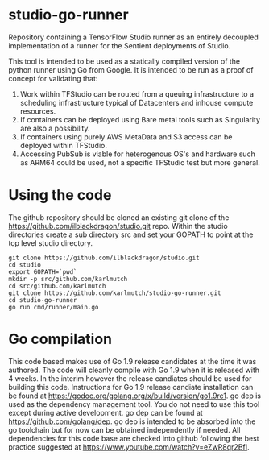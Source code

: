 # studio-go-runner
Repository containing a TensorFlow Studio runner as an entirely decoupled implementation of a runner for the Sentient deployments of Studio.

This tool is intended to be used as a statically compiled version of the python runner using Go from Google.  It is intended to be run as a proof of concept for validating that:

1. Work within TFStudio can be routed from a queuing infrastructure to a scheduling infrastructure typical of Datacenters and inhouse compute resources.
2. If containers can be deployed using Bare metal tools such as Singularity are also a possibility.
3. If containers using purely AWS MetaData and S3 access can be deployed within TFStudio.
4. Accessing PubSub is viable for heterogenous OS's and hardware such as ARM64 could be used, not a specific TFStudio test but more general.

# Using the code

The github repository should be cloned an existing git clone of the https://github.com/ilblackdragon/studio.git repo.  Within the studio directories create a sub directory src and set your GOPATH to point at the top level studio directory.

    git clone https://github.com/ilblackdragon/studio.git
    cd studio
    export GOPATH=`pwd`
    mkdir -p src/github.com/karlmutch
    cd src/github.com/karlmutch
    git clone https://github.com/karlmutch/studio-go-runner.git
    cd studio-go-runner
    go run cmd/runner/main.go

# Go compilation

This code based makes use of Go 1.9 release candidates at the time it was authored. The code will cleanly compile with Go 1.9 when it is released with 4 weeks.  In the interim however the release candiates should be used for building this code.
Instructions for Go 1.9 release candiate installation can be found at https://godoc.org/golang.org/x/build/version/go1.9rc1.
go dep is used as the dependency management tool.  You do not need to use this tool except during active development. go dep can be found at https://github.com/golang/dep.  go dep is intended to be absorbed into the go toolchain but for now can be obtained independently if needed.  All dependencies for this code base are checked into github following the best practice suggested at https://www.youtube.com/watch?v=eZwR8qr2BfI.
